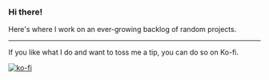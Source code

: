 ### Hi there!

Here's where I work on an ever-growing backlog of random projects.

---

If you like what I do and want to toss me a tip, you can do so on Ko-fi.

[![ko-fi](https://img.shields.io/badge/Ko--fi-FF5E5B?style=for-the-badge&logo=ko-fi&logoColor=white)](https://ko-fi.com/clementtsang)


